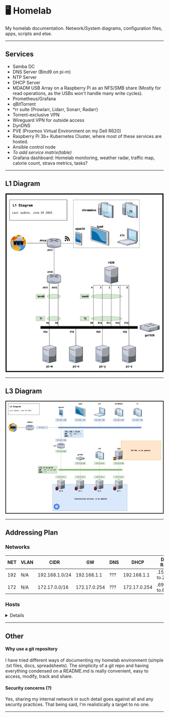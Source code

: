 # 🖥 Homelab 
My homelab documentation. Network/System diagrams, configuration files, apps, scripts and else.

--------------------

## Services

- Samba DC
- DNS Server (Bind9 on pi-m)
- NTP Server
- DHCP Server
- MDADM USB Array on a Raspberry Pi as an NFS/SMB share (Mostly for read operations, as the USBs won't handle many write cycles).
- Prometheus/Grafana
- qBitTorrent
- *rr suite (Prowlarr, Lidarr, Sonarr, Radarr)
- Torrent-exclusive VPN
- Wireguard VPN for outside access
- DynDNS
- PVE (Proxmox Virtual Environment on my Dell R620)
- Raspberry Pi 3b+ Kubernetes Cluster, where most of these services are hosted.
- Ansible control node
- *To add service matrix(table)*
- Grafana dashboard: Homelab monitoring, weather radar, traffic map, calorie count, strava metrics, tasks?

-------------------

## L1 Diagram

![L1Diagram](diagrams/L1Diagram.jpg)

--------------------

## L3 Diagram

![L3Diagram](diagrams/L3Diagram.jpg)

--------------------

## Addressing Plan

### Networks

<table>
  <thead>
    <tr>
      <th>NET</th>
      <th>VLAN</th>
      <th>CIDR</th>
      <th>GW</th>
      <th>DNS</th>
      <th>DHCP</th>
      <th>DHCP Range</th>
      <th>Static IPs Range</th>
    </tr>
  </thead>
  <tbody>
    <tr>
      <td>192</td>
      <td>N/A</td>
      <td>192.168.1.0/24</td>
      <td>192.168.1.1</td>
      <td>???</td>
      <td>192.168.1.1</td>
      <td>.151 to.200</td>
      <td>.1 to.150</td>
    </tr>
    <tr>
      <td>172</td>
      <td>N/A</td>
      <td>172.17.0.0/16</td>
      <td>172.17.0.254</td>
      <td>???</td>
      <td>172.17.0.254</td>
      <td>.69.0 to.69.255</td>
      <td>.0.1 to.10.255</td>
    </tr>
  </tbody>
</table>

### Hosts

<details>
<table>
  <thead>
    <tr>
      <th>HOSTNAME</th>
      <th>DEVICE</th>
      <th>NIC</th>
      <th>MAC</th>
      <th>BOND/LACP</th>
      <th>IP</th>
      <th>CONNECTED TO</th>
    </tr>
  </thead>
  <tbody>
    <!-- pi-x (k8s worker) -->
    <tr>
      <td>pi-x</td>
      <td rowspan="3">Raspberry Pi 3 B+</td>
      <td>eth0</td>
      <td>b8:27:eb:d5:c0:15</td>
      <td>N/A</td>
      <td>172.17.0.2</td>
      <td>gs1920 P18</td>
    </tr>
    <!-- pi-y (k8s worker) -->
    <tr>
      <td>pi-y</td>
      <td>eth0</td>
      <td>b8:27:eb:57:ef:a8</td>
      <td>N/A</td>
      <td>172.17.0.3</td>
      <td>gs1920 P20</td>
    </tr>
    <!-- pi-z (k8s worker) -->
    <tr>
      <td>pi-z</td>
      <td>eth0</td>
      <td>b8:27:eb:be:ae:a3</td>
      <td>N/A</td>
      <td>172.17.0.4</td>
      <td>gs1920 P22</td>
    </tr>
    <!-- pi-m (k8s master) -->
    <tr>
      <td>pi-m</td>
      <td>Raspberry Pi 5 8GB</td>
      <td>eth0</td>
      <td>2c:cf:67:26:4a:55</td>
      <td>N/A</td>
      <td>172.17.0.1</td>
      <td>gs1920 P24</td>
    </tr>
   <!-- Z10 -->
    <tr>
      <td rowspan="3">z10</td>
      <td rowspan="3">My Workstation</td>
      <td>NICX</td>
      <td>00-00-00-00-00-00</td>
      <td>N/A</td>
      <td>172.17.0.10</td>
      <td>gs1920 PX</td>
    </tr>
    <tr>
      <td>NIC2</td>
      <td>00-00-00-00-00-04</td>
      <td>N/A</td>
      <td>X</td>
      <td>gs1920 PX</td>
    </tr>
    <tr>
      <td>NIC3</td>
      <td>00-00-00-00-00-04</td>
      <td>N/A</td>
      <td>X</td>
      <td>gs1920 PX</td>
    </tr>
    <!-- ERX -->
    <tr>
      <td rowspan="5">erx</td>
      <td rowspan="5">UbiQuiti EdgeRouter X</td>
      <td>ETH0</td>
      <td>00-00-00-00-00-03</td>
      <td>N/A</td>
      <td>X</td>
      <td>3505vw ETH1</td>
    </tr>
    <tr>
      <td>ETH1</td>
      <td>00-00-00-00-00-04</td>
      <td rowspan="2">bond0</td>
	  <td>N/A</td>
      <td>gs1920 P6</td>
    </tr>
    <tr>
      <td>ETH2</td>
      <td>00-00-00-00-00-05</td>
      <td>N/A</td>
      <td>gs1920 P8</td>
    </tr>
    <tr>
      <td>ETH3</td>
      <td>00-00-00-00-00-05</td>
      <td>N/A</td>
      <td>X</td>
      <td>gs1920 PX</td>
    </tr>
    <tr>
      <td>ETH4</td>
      <td>00-00-00-00-00-05</td>
      <td>N/A</td>
      <td>X</td>
      <td>gs1920 PX</td>
    </tr>
    <!-- 3505VW -->
    <tr>
      <td rowspan="4">3505vw</td>
      <td rowspan="4">HGU Askey 3505VW</td>
      <td>ETH1</td>
      <td>00-00-00-00-00-03</td>
      <td>N/A</td>
      <td>X</td>
      <td>X</td>
    </tr>
    <tr>
      <td>ETH2</td>
      <td>00-00-00-00-00-04</td>
      <td>N/A</td>
      <td>X</td>
      <td>X</td>
    </tr>
    <tr>
      <td>ETH3</td>
      <td>00-00-00-00-00-05</td>
      <td>N/A</td>
      <td>X</td>
      <td>X</td>
    </tr>
    <tr>
      <td>ETH4</td>
      <td>00-00-00-00-00-05</td>
      <td>N/A</td>
      <td>X</td>
      <td>X</td>
    </tr>
    <!-- R620 -->
    <tr>
      <td rowspan="5">r620</td>
      <td rowspan="5">Dell PowerEdge R620</td>
      <td>NIC1</td>
      <td>00-00-00-00-00-00</td>
      <td>N/A</td>
      <td>172.17.0.100</td>
      <td>XX</td>
    </tr>
    <tr>
      <td>NIC2</td>
      <td>00-00-00-00-00-04</td>
      <td>N/A</td>
      <td>X</td>
      <td>XX</td>
    </tr>
    <tr>
      <td>NIC3</td>
      <td>00-00-00-00-00-05</td>
      <td>N/A</td>
      <td>X</td>
      <td>XX</td>
    </tr>
    <tr>
      <td>NIC4</td>
      <td>00-00-00-00-00-05</td>
      <td>N/A</td>
      <td>X</td>
      <td>XX</td>
    </tr>
    <tr>
      <td>NIC5</td>
      <td>00-00-00-00-00-05</td>
      <td>N/A</td>
      <td>X</td>
      <td>XX</td>
    </tr>
    <!-- GS1920 -->
    <tr>
      <td>gs1920</td>
      <td>ZyXEL GS1920-24</td>
      <td>NICX</td>
      <td>00-00-00-00-00-00</td>
      <td>N/A</td>
      <td>172.17.0.253</td>
      <td>XX</td>
    </tr>
  </tbody>
</table>
</details>

--------------------

## Other

#### Why use a git repository

I have tried different ways of documenting my homelab environment (simple .txt files, docs, spreadsheets). The simplicity of a git repo and having everything condensed on a README.md is really convenient, easy to access, modify, track and share.

#### Security concerns (?)

Yes, sharing my internal network in such detail goes against all and any security practices. That being said, I'm realistically a target to no one.

--------------------
